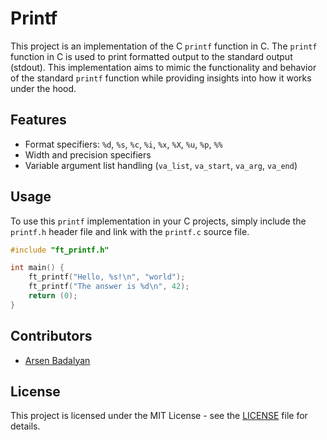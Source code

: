 # Printf

This project is an implementation of the C `printf` function in C. The `printf` function in C is used to print formatted output to the standard output (stdout). This implementation aims to mimic the functionality and behavior of the standard `printf` function while providing insights into how it works under the hood.

## Features
- Format specifiers: `%d`, `%s`, `%c`, `%i`, `%x`, `%X`, `%u`, `%p`, `%%`
- Width and precision specifiers
- Variable argument list handling (`va_list`, `va_start`, `va_arg`, `va_end`)

## Usage
To use this `printf` implementation in your C projects, simply include the `printf.h` header file and link with the `printf.c` source file.

```c
#include "ft_printf.h"

int main() {
    ft_printf("Hello, %s!\n", "world");
    ft_printf("The answer is %d\n", 42);
    return (0);
}
```

## Contributors
- [Arsen Badalyan](https://github.com/arsenbadalyan)

## License
This project is licensed under the MIT License - see the [LICENSE](LICENSE) file for details.
